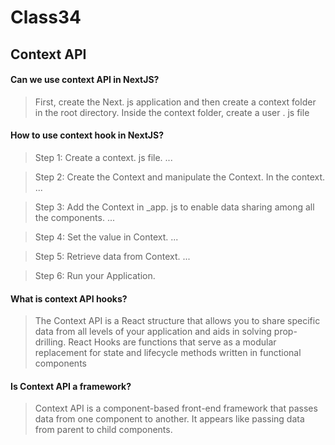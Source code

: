 # Class34

## Context API

#### Can we use context API in NextJS?
>First, create the Next. js application and then create a context folder in the root directory. Inside the context folder, create a user . js file

#### How to use context hook in NextJS?
>Step 1: Create a context. js file. ...

>Step 2: Create the Context and manipulate the Context. In the context. ...

>Step 3: Add the Context in _app. js to enable data sharing among all the components. ...

>Step 4: Set the value in Context. ...

>Step 5: Retrieve data from Context. ...

>Step 6: Run your Application.

#### What is context API hooks?
> The Context API is a React structure that allows you to share specific data from all levels of your application and aids in solving prop-drilling. React Hooks are functions that serve as a modular replacement for state and lifecycle methods written in functional components

#### Is Context API a framework?
> Context API is a component-based front-end framework that passes data from one component to another. It appears like passing data from parent to child components.